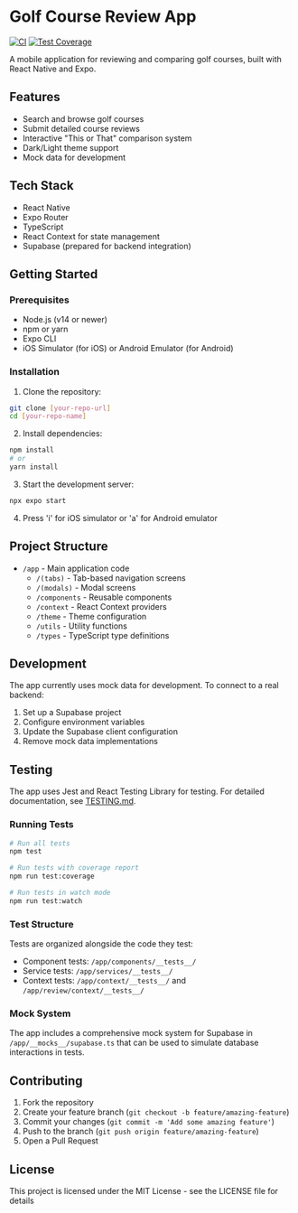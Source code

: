 # Golf Course Review App

[![CI](https://github.com/yourusername/golf-course-review/actions/workflows/ci.yml/badge.svg)](https://github.com/yourusername/golf-course-review/actions/workflows/ci.yml)
[![Test Coverage](https://img.shields.io/badge/coverage-70%25-green.svg)](TESTING.md)

A mobile application for reviewing and comparing golf courses, built with React Native and Expo.

## Features

- Search and browse golf courses
- Submit detailed course reviews
- Interactive "This or That" comparison system
- Dark/Light theme support
- Mock data for development

## Tech Stack

- React Native
- Expo Router
- TypeScript
- React Context for state management
- Supabase (prepared for backend integration)

## Getting Started

### Prerequisites

- Node.js (v14 or newer)
- npm or yarn
- Expo CLI
- iOS Simulator (for iOS) or Android Emulator (for Android)

### Installation

1. Clone the repository:
```bash
git clone [your-repo-url]
cd [your-repo-name]
```

2. Install dependencies:
```bash
npm install
# or
yarn install
```

3. Start the development server:
```bash
npx expo start
```

4. Press 'i' for iOS simulator or 'a' for Android emulator

## Project Structure

- `/app` - Main application code
  - `/(tabs)` - Tab-based navigation screens
  - `/(modals)` - Modal screens
  - `/components` - Reusable components
  - `/context` - React Context providers
  - `/theme` - Theme configuration
  - `/utils` - Utility functions
  - `/types` - TypeScript type definitions

## Development

The app currently uses mock data for development. To connect to a real backend:

1. Set up a Supabase project
2. Configure environment variables
3. Update the Supabase client configuration
4. Remove mock data implementations

## Testing

The app uses Jest and React Testing Library for testing. For detailed documentation, see [TESTING.md](TESTING.md).

### Running Tests

```bash
# Run all tests
npm test

# Run tests with coverage report
npm run test:coverage

# Run tests in watch mode
npm run test:watch
```

### Test Structure

Tests are organized alongside the code they test:

- Component tests: `/app/components/__tests__/`
- Service tests: `/app/services/__tests__/`
- Context tests: `/app/context/__tests__/` and `/app/review/context/__tests__/`

### Mock System

The app includes a comprehensive mock system for Supabase in `/app/__mocks__/supabase.ts` that can be used to simulate database interactions in tests.

## Contributing

1. Fork the repository
2. Create your feature branch (`git checkout -b feature/amazing-feature`)
3. Commit your changes (`git commit -m 'Add some amazing feature'`)
4. Push to the branch (`git push origin feature/amazing-feature`)
5. Open a Pull Request

## License

This project is licensed under the MIT License - see the LICENSE file for details 